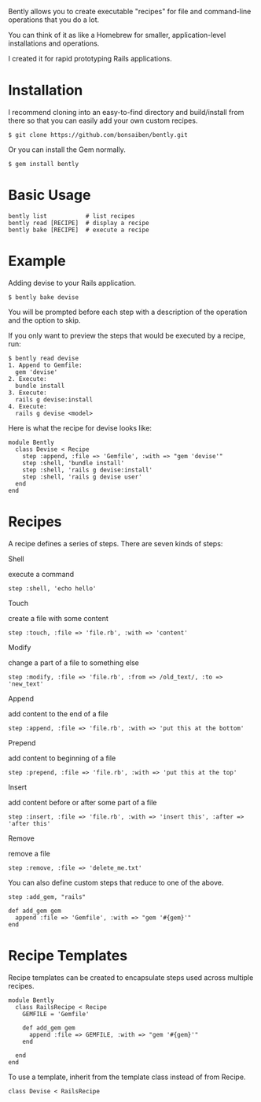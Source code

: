 Bently allows you to create executable "recipes" for file and command-line operations that you do a lot.

You can think of it as like a Homebrew for smaller, application-level installations and operations.

I created it for rapid prototyping Rails applications.

Installation
============

I recommend cloning into an easy-to-find directory and build/install from there so that you can easily add your own custom recipes.

    $ git clone https://github.com/bonsaiben/bently.git

Or you can install the Gem normally.

    $ gem install bently
    
    
Basic Usage
==============

    bently list           # list recipes
    bently read [RECIPE]  # display a recipe
    bently bake [RECIPE]  # execute a recipe


Example
=======

Adding devise to your Rails application.

    $ bently bake devise
    
You will be prompted before each step with a description of the operation and the option to skip.

If you only want to preview the steps that would be executed by a recipe, run:

    $ bently read devise
    1. Append to Gemfile:
      gem 'devise'
    2. Execute:
      bundle install
    3. Execute:
      rails g devise:install
    4. Execute:
      rails g devise <model>

Here is what the recipe for devise looks like:

    module Bently
      class Devise < Recipe
        step :append, :file => 'Gemfile', :with => "gem 'devise'"
        step :shell, 'bundle install'
        step :shell, 'rails g devise:install'
        step :shell, 'rails g devise user'
      end
    end


Recipes
=======

A recipe defines a series of steps. There are seven kinds of steps:

Shell

execute a command

    step :shell, 'echo hello'

Touch

create a file with some content

    step :touch, :file => 'file.rb', :with => 'content'

Modify

change a part of a file to something else

    step :modify, :file => 'file.rb', :from => /old_text/, :to => 'new_text'

Append

add content to the end of a file

    step :append, :file => 'file.rb', :with => 'put this at the bottom'

Prepend

add content to beginning of a file

    step :prepend, :file => 'file.rb', :with => 'put this at the top'

Insert

add content before or after some part of a file

    step :insert, :file => 'file.rb', :with => 'insert this', :after => 'after this'

Remove

remove a file

    step :remove, :file => 'delete_me.txt'


You can also define custom steps that reduce to one of the above.

    step :add_gem, "rails"
    
    def add_gem gem
      append :file => 'Gemfile', :with => "gem '#{gem}'"
    end

Recipe Templates
================

Recipe templates can be created to encapsulate steps used across multiple recipes.

    module Bently
      class RailsRecipe < Recipe
        GEMFILE = 'Gemfile'
        
        def add_gem gem
          append :file => GEMFILE, :with => "gem '#{gem}'"
        end
        
      end
    end

To use a template, inherit from the template class instead of from Recipe.

    class Devise < RailsRecipe

